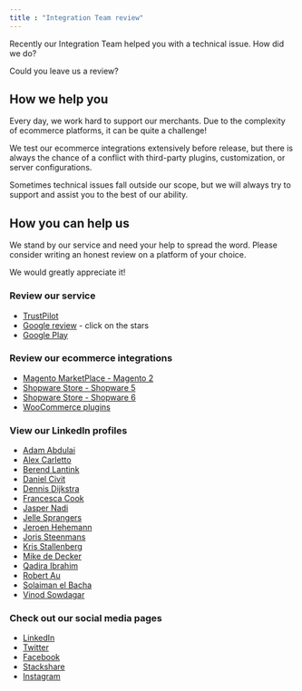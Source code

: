 ```yaml
---
title : "Integration Team review"
---
```


Recently our Integration Team helped you with a technical issue. How did we do?

Could you leave us a review?

## How we help you

Every day, we work hard to support our merchants. Due to the complexity of ecommerce platforms, it can be quite a challenge! 

We test our ecommerce integrations extensively before release, but there is always the chance of a conflict with third-party plugins, customization, or server configurations. 

Sometimes technical issues fall outside our scope, but we will always try to support and assist you to the best of our ability.

## How you can help us

We stand by our service and need your help to spread the word. Please consider writing an honest review on a platform of your choice.  

We would greatly appreciate it!

### Review our service

- [TrustPilot](https://nl.trustpilot.com/review/multisafepay.com)
- [Google review](https://www.google.com/search?rlz=1C1GCEU_enNL890NL890&q=MultiSafepay&stick=H4sIAAAAAAAAAONgecSYyS3w8sc9YamESWtOXmOM4uIKzsgvd80rySypFPLhYoOyFLj4pbj10_UNSwpzjKvyCjQYpHi5kAWkFJS4eNcZ2ciLihx-yaQlxLn6zo0yb45j7oKWcUd2fZ11-hzPIlYe39KckszgxLTUgsRKAFluieJ9AAAA&sa=X&ved=2ahUKEwj94_i1hOrnAhUuNOwKHQdQBEoQ6RMwC3oECAsQBA&biw=1280&bih=610#lrd=0x47c6084b76d8dcab:0xcecb9af5bac45e39,1,,,) - click on the stars
- [Google Play](https://play.google.com/store/apps/details?id=com.multisafepay.control)

### Review our ecommerce integrations

- [Magento MarketPlace - Magento 2](https://marketplace.magento.com/multisafepay-magento2.html)
- [Shopware Store - Shopware 5](https://store.shopware.com/en/mltis39871819230f/multisafepay-online-payments-free-plugin-with-20-payment-methods.html)
- [Shopware Store - Shopware 6](https://store.shopware.com/en/mltis59465832976f/multisafepay-online-payments-for-shopware-ideal-cards-klarna-alipay-etc..html)
- [WooCommerce plugins](https://wordpress.org/plugins/multisafepay)

### View our LinkedIn profiles

- [Adam Abdulai](https://www.linkedin.com/in/adam-abdulai-7720447a)  
- [Alex Carletto](https://www.linkedin.com/in/alexcarletto)  
- [Berend Lantink](https://www.linkedin.com/in/berendlantink)  
- [Daniel Civit](https://www.linkedin.com/in/danielcivit)  
- [Dennis Dijkstra](https://www.linkedin.com/in/doubledijkstra)  
- [Francesca Cook](https://www.linkedin.com/in/francesca-cook-ba786a29/)  
- [Jasper Nadi](https://www.linkedin.com/in/jasper-nadi-6584b9122)  
- [Jelle Sprangers](https://www.linkedin.com/in/jelle-sprangers-partnermanager)  
- [Jeroen Hehemann](https://www.linkedin.com/in/jeroenhehemann)  
- [Joris Steenmans](https://www.linkedin.com/in/jorissteenmans)  
- [Kris Stallenberg](https://www.linkedin.com/in/kris-stallenberg-a21471ba)  
- [Mike de Decker](https://www.linkedin.com/in/mike-de-decker-54443a163)  
- [Qadira Ibrahim](https://www.linkedin.com/in/qadira-ibrahim-a5126887)  
- [Robert Au](https://www.linkedin.com/in/robert-au-7b84a3177)  
- [Solaiman el Bacha](https://www.linkedin.com/in/solaimanelbacha)
- [Vinod Sowdagar](https://www.linkedin.com/in/vinod-sowdagar)  

### Check out our social media pages

- [LinkedIn](https://www.linkedin.com/company/multisafepay)  
- [Twitter](https://twitter.com/multisafepay)  
- [Facebook](https://www.facebook.com/multisafepay)  
- [Stackshare](https://stackshare.io/multisafepay/multisafepay)  
- [Instagram](https://www.instagram.com/multisafepay)
